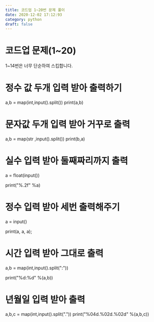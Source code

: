 ```yaml
---
title: 코드업 1~20번 문제 풀이
date: 2020-12-02 17:12:93
category: python
draft: false
---
```


# 코드업 문제(1~20)

1~14번은 너무 단순하여 스킵합니다.

# 정수 값 두개 입력 받아 출력하기 

a,b = map(int,input().split())
print(a,b)

# 문자값 두개 입력 받아 거꾸로 출력

a,b = map(str ,input().split())
print(b,a)

# 실수 입력 받아 둘째짜리까지 출력

a = float(input())

print("%.2f" %a)



# 정수 입력 받아 세번 출력해주기

a = input()

print(a, a, a);

# 시간 입력 받아 그대로 출력

a,b = map(int,input().split(":"))

print("%d:%d" %(a,b))

# 년월일 입력 받아 출력

a,b,c = map(int,input().split("."))
print("%04d.%02d.%02d" %(a,b,c))



